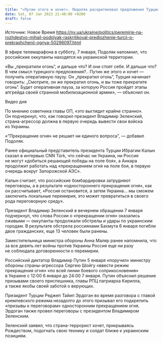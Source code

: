 ```yaml
---
title: "«Путин этого и хочет». Подоляк раскритиковал предложения Турции о «прекращении огня» Россией"
date: Sat, 07 Jan 2023 21:48:00 +0200
draft: false
---
```

Источник: Новое Время https://nv.ua/ukraine/politics/peremirie-na-rozhdestvo-mihail-podolyak-raskritikoval-predlozhenie-turcii-o-prekrashchenii-ognya-50296097.html


 В эфире телемарафона в субботу, 7 января, Подоляк напомнил, что российские оккупанты находятся на украинской территории.

«Вы „прекратили огонь“, и дальше что? И они стоят себе. И дальше что? В чем смысл турецкого предложения?.. Путин же этого и хочет — получить оперативную паузу. Он „прекратил огонь“, Турция начинает говорить: „Смотрите, он же прекратил огонь, и вы тоже прекратите огонь“. Будет оперативная пауза, за которую Россия пройдет этапы апгрейда своей странной мобилизационной армии», — объяснил он.

 Видео дня   

По мнению советника главы ОП, «это выглядит крайне странно». Он подчеркнул, что, как говорил президент Владимир Зеленский, страна-агрессор должна в первую очередь вывести свои войска из Украины.

«"Прекращение огня» не решает ни единого вопроса", — добавил Подоляк.

Ранее официальный представитель президента Турции Ибрагим Калын сказал в интервью CNN Türk, что сейчас ни Украина, ни Россия не могут «добиться решающей победы на поле боя», а Анкара продолжит работать над «прекращением огня на поле боя, в первую очередь вокруг Запорожской АЭС».

Калын считает, что российские бомбардировки затрудняют переговоры, а в результате «одностороннего прекращения огня», как он рассчитывает, «Россия остановится, а затем Украина… мы сможем заключить локальные перемирия, это может превратиться в своего рода переговорную среду».

Президент Владимир Зеленский в вечернем обращении 7 января подчеркнул, что слова России о «прекращении огня» оказались лживыми — оккупанты продолжали обстрелы и удары по украинским городам. В результате обстрела россиянами Бахмута 6 января погибли двое гражданских, еще 13 человек были ранены.

Заместительница министра обороны Анна Маляр ранее напомнила, что за все девять лет войны против Украины Россия еще ни разу не соблюдала договоренности о перемирии.

Российский диктатор Владимир Путин 5 января «поручил» министру обороны страны-агрессора Сергею Шойгу «ввести режим прекращения огня» «по всей линии боевого соприкосновения» в Украине с 12:00 6 января до 24:00 7 января. Путин объяснил решение призывами своего приспешника, главы РПЦ патриарха Кирилла, а также якобы своей заботой о верующих.

Президент Турции Реджеп Тайип Эрдоган во время разговора с главой кремлевского режима незадолго до этого призывал его подкрепить «призывы к переговорам» односторонним прекращением огня. Эрдоган также провел переговоры с президентом Владимиром Зеленским.

Зеленский заявил, что страна-террорист хочет, прикрываясь Рождеством, подогнать свою технику и солдат ближе к украинским позициям.
